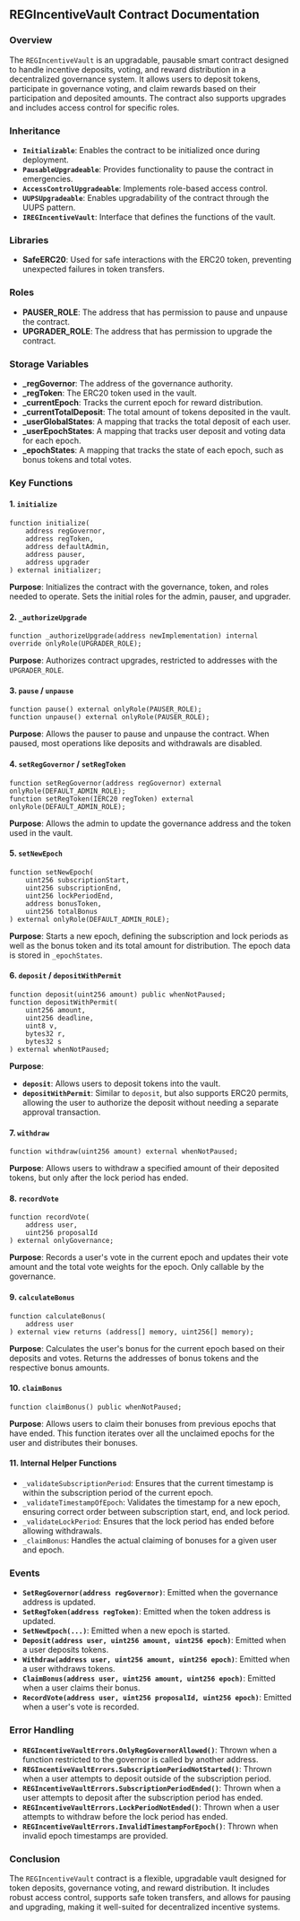 ## REGIncentiveVault Contract Documentation

### Overview

The `REGIncentiveVault` is an upgradable, pausable smart contract designed to handle incentive deposits, voting, and reward distribution in a decentralized governance system. It allows users to deposit tokens, participate in governance voting, and claim rewards based on their participation and deposited amounts. The contract also supports upgrades and includes access control for specific roles.

### Inheritance

- **`Initializable`**: Enables the contract to be initialized once during deployment.
- **`PausableUpgradeable`**: Provides functionality to pause the contract in emergencies.
- **`AccessControlUpgradeable`**: Implements role-based access control.
- **`UUPSUpgradeable`**: Enables upgradability of the contract through the UUPS pattern.
- **`IREGIncentiveVault`**: Interface that defines the functions of the vault.

### Libraries

- **SafeERC20**: Used for safe interactions with the ERC20 token, preventing unexpected failures in token transfers.

### Roles

- **PAUSER_ROLE**: The address that has permission to pause and unpause the contract.
- **UPGRADER_ROLE**: The address that has permission to upgrade the contract.

### Storage Variables

- **\_regGovernor**: The address of the governance authority.
- **\_regToken**: The ERC20 token used in the vault.
- **\_currentEpoch**: Tracks the current epoch for reward distribution.
- **\_currentTotalDeposit**: The total amount of tokens deposited in the vault.
- **\_userGlobalStates**: A mapping that tracks the total deposit of each user.
- **\_userEpochStates**: A mapping that tracks user deposit and voting data for each epoch.
- **\_epochStates**: A mapping that tracks the state of each epoch, such as bonus tokens and total votes.

### Key Functions

#### 1. `initialize`

```solidity
function initialize(
    address regGovernor,
    address regToken,
    address defaultAdmin,
    address pauser,
    address upgrader
) external initializer;
```

**Purpose**: Initializes the contract with the governance, token, and roles needed to operate. Sets the initial roles for the admin, pauser, and upgrader.

#### 2. `_authorizeUpgrade`

```solidity
function _authorizeUpgrade(address newImplementation) internal override onlyRole(UPGRADER_ROLE);
```

**Purpose**: Authorizes contract upgrades, restricted to addresses with the `UPGRADER_ROLE`.

#### 3. `pause` / `unpause`

```solidity
function pause() external onlyRole(PAUSER_ROLE);
function unpause() external onlyRole(PAUSER_ROLE);
```

**Purpose**: Allows the pauser to pause and unpause the contract. When paused, most operations like deposits and withdrawals are disabled.

#### 4. `setRegGovernor` / `setRegToken`

```solidity
function setRegGovernor(address regGovernor) external onlyRole(DEFAULT_ADMIN_ROLE);
function setRegToken(IERC20 regToken) external onlyRole(DEFAULT_ADMIN_ROLE);
```

**Purpose**: Allows the admin to update the governance address and the token used in the vault.

#### 5. `setNewEpoch`

```solidity
function setNewEpoch(
    uint256 subscriptionStart,
    uint256 subscriptionEnd,
    uint256 lockPeriodEnd,
    address bonusToken,
    uint256 totalBonus
) external onlyRole(DEFAULT_ADMIN_ROLE);
```

**Purpose**: Starts a new epoch, defining the subscription and lock periods as well as the bonus token and its total amount for distribution. The epoch data is stored in `_epochStates`.

#### 6. `deposit` / `depositWithPermit`

```solidity
function deposit(uint256 amount) public whenNotPaused;
function depositWithPermit(
    uint256 amount,
    uint256 deadline,
    uint8 v,
    bytes32 r,
    bytes32 s
) external whenNotPaused;
```

**Purpose**:

- **`deposit`**: Allows users to deposit tokens into the vault.
- **`depositWithPermit`**: Similar to `deposit`, but also supports ERC20 permits, allowing the user to authorize the deposit without needing a separate approval transaction.

#### 7. `withdraw`

```solidity
function withdraw(uint256 amount) external whenNotPaused;
```

**Purpose**: Allows users to withdraw a specified amount of their deposited tokens, but only after the lock period has ended.

#### 8. `recordVote`

```solidity
function recordVote(
    address user,
    uint256 proposalId
) external onlyGovernance;
```

**Purpose**: Records a user's vote in the current epoch and updates their vote amount and the total vote weights for the epoch. Only callable by the governance.

#### 9. `calculateBonus`

```solidity
function calculateBonus(
    address user
) external view returns (address[] memory, uint256[] memory);
```

**Purpose**: Calculates the user's bonus for the current epoch based on their deposits and votes. Returns the addresses of bonus tokens and the respective bonus amounts.

#### 10. `claimBonus`

```solidity
function claimBonus() public whenNotPaused;
```

**Purpose**: Allows users to claim their bonuses from previous epochs that have ended. This function iterates over all the unclaimed epochs for the user and distributes their bonuses.

#### 11. Internal Helper Functions

- `_validateSubscriptionPeriod`: Ensures that the current timestamp is within the subscription period of the current epoch.
- `_validateTimestampOfEpoch`: Validates the timestamp for a new epoch, ensuring correct order between subscription start, end, and lock period.
- `_validateLockPeriod`: Ensures that the lock period has ended before allowing withdrawals.
- `_claimBonus`: Handles the actual claiming of bonuses for a given user and epoch.

### Events

- **`SetRegGovernor(address regGovernor)`**: Emitted when the governance address is updated.
- **`SetRegToken(address regToken)`**: Emitted when the token address is updated.
- **`SetNewEpoch(...)`**: Emitted when a new epoch is started.
- **`Deposit(address user, uint256 amount, uint256 epoch)`**: Emitted when a user deposits tokens.
- **`Withdraw(address user, uint256 amount, uint256 epoch)`**: Emitted when a user withdraws tokens.
- **`ClaimBonus(address user, uint256 amount, uint256 epoch)`**: Emitted when a user claims their bonus.
- **`RecordVote(address user, uint256 proposalId, uint256 epoch)`**: Emitted when a user's vote is recorded.

### Error Handling

- **`REGIncentiveVaultErrors.OnlyRegGovernorAllowed()`**: Thrown when a function restricted to the governor is called by another address.
- **`REGIncentiveVaultErrors.SubscriptionPeriodNotStarted()`**: Thrown when a user attempts to deposit outside of the subscription period.
- **`REGIncentiveVaultErrors.SubscriptionPeriodEnded()`**: Thrown when a user attempts to deposit after the subscription period has ended.
- **`REGIncentiveVaultErrors.LockPeriodNotEnded()`**: Thrown when a user attempts to withdraw before the lock period has ended.
- **`REGIncentiveVaultErrors.InvalidTimestampForEpoch()`**: Thrown when invalid epoch timestamps are provided.

### Conclusion

The `REGIncentiveVault` contract is a flexible, upgradable vault designed for token deposits, governance voting, and reward distribution. It includes robust access control, supports safe token transfers, and allows for pausing and upgrading, making it well-suited for decentralized incentive systems.
